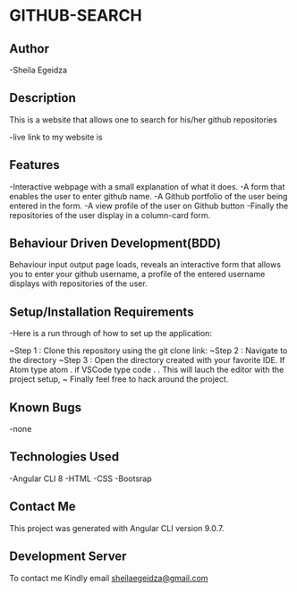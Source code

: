 # GITHUB-SEARCH

## Author

-Sheila Egeidza

## Description

This is a website that allows one to search for his/her github repositories

-live link to my website is

## Features

-Interactive webpage with a small explanation of what it does.
-A form that enables the user to enter github name.
-A Github portfolio of the user being entered in the form.
-A view profile of the user on Github button
-Finally the repositories of the user display in a column-card form.

## Behaviour Driven Development(BDD)
Behaviour input output page loads, reveals an interactive form that allows you to enter your github username, a profile of the entered username displays with repositories of the user.

## Setup/Installation Requirements

-Here is a run through of how to set up the application:

~Step 1 : Clone this repository using the git clone link:
~Step 2 : Navigate to the directory
~Step 3 : Open the directory created with your favorite IDE. If Atom type atom . if VSCode type code . . This will lauch the editor with the project setup,
~ Finally feel free to hack around the project.

## Known Bugs

-none

## Technologies Used

-Angular CLI 8
-HTML
-CSS
-Bootsrap

## Contact Me

This project was generated with Angular CLI version 9.0.7.

## Development Server

To contact me Kindly email sheilaegeidza@gmail.com
<!-- This project was generated with [Angular CLI](https://github.com/angular/angular-cli) version 9.0.7.

## Development server

Run `ng serve` for a dev server. Navigate to `http://localhost:4200/`. The app will automatically reload if you change any of the source files.

## Code scaffolding

Run `ng generate component component-name` to generate a new component. You can also use `ng generate directive|pipe|service|class|guard|interface|enum|module`.

## Build

Run `ng build` to build the project. The build artifacts will be stored in the `dist/` directory. Use the `--prod` flag for a production build.

## Running unit tests

Run `ng test` to execute the unit tests via [Karma](https://karma-runner.github.io).

## Running end-to-end tests

Run `ng e2e` to execute the end-to-end tests via [Protractor](http://www.protractortest.org/).

## Further help

To get more help on the Angular CLI use `ng help` or go check out the [Angular CLI README](https://github.com/angular/angular-cli/blob/master/README.md). -->
